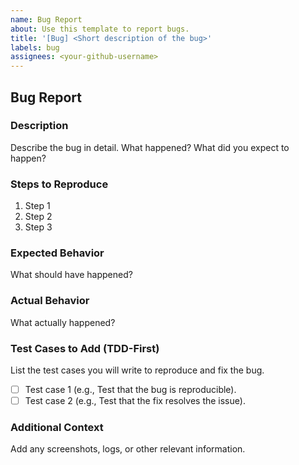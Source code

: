 ```yaml
---
name: Bug Report
about: Use this template to report bugs.
title: '[Bug] <Short description of the bug>'
labels: bug
assignees: <your-github-username>
---
```


## Bug Report

### Description
Describe the bug in detail. What happened? What did you expect to happen?

### Steps to Reproduce
1. Step 1
2. Step 2
3. Step 3

### Expected Behavior
What should have happened?

### Actual Behavior
What actually happened?

### Test Cases to Add (TDD-First)
List the test cases you will write to reproduce and fix the bug.
- [ ] Test case 1 (e.g., Test that the bug is reproducible).
- [ ] Test case 2 (e.g., Test that the fix resolves the issue).

### Additional Context
Add any screenshots, logs, or other relevant information.
